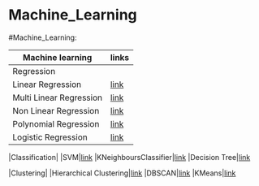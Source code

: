 # Machine_Learning


#Machine_Learning:

|Machine learning|links|
|----------------|-----|
|Regression|
|Linear Regression|[link](https://github.com/Kishankumar1328/C02-EMMISSION-BY-USING-SINGLE-LINEAR-REGRESSION-)
|Multi Linear Regression|[link](https://github.com/Kishankumar1328/CO2-EMMISION-Multiple-linear-Regression-)
|Non Linear Regression|[link](https://github.com/Kishankumar1328/Non-Linear-Regression)
|Polynomial Regression|[link](https://github.com/Kishankumar1328/polynomial-regression)
|Logistic Regression|[link](https://github.com/Kishankumar1328/logistic-Regression)

|Classification|
|SVM|[link](https://github.com/Kishankumar1328/SVM)
|KNeighboursClassifier|[link](https://github.com/Kishankumar1328/KNeighboursClassifier)
|Decision Tree|[link](https://github.com/Kishankumar1328/Decision_Tree)

|Clustering|
|Hierarchical Clustering|[link](https://github.com/Kishankumar1328/Hierarchical-Clustering)
|DBSCAN|[link](https://github.com/Kishankumar1328/DBSCAN-Clustering)
|KMeans|[link](https://github.com/Kishankumar1328/KMeans)
